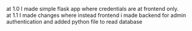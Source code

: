 at 1.0 I made simple flask app where credentials are at frontend only. <br>
at 1.1 I made changes where instead frontend  i made backend for admin authentication and added python file to read database
